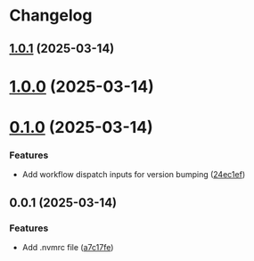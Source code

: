 # Changelog

## [1.0.1](https://github.com/peeranat-dan/test-release/compare/1.0.0...1.0.1) (2025-03-14)

# [1.0.0](https://github.com/peeranat-dan/test-release/compare/0.1.0...1.0.0) (2025-03-14)

# [0.1.0](https://github.com/peeranat-dan/test-release/compare/0.0.1...0.1.0) (2025-03-14)


### Features

* Add workflow dispatch inputs for version bumping ([24ec1ef](https://github.com/peeranat-dan/test-release/commit/24ec1effce678846968733827a5388847da5cbd0))

## 0.0.1 (2025-03-14)


### Features

* Add .nvmrc file ([a7c17fe](https://github.com/peeranat-dan/test-release/commit/a7c17fe7771d5c5fd2fb8b9ed4c049848dc284fb))
